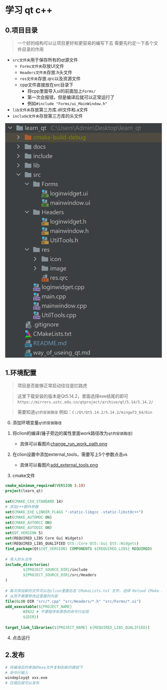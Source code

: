 # 学习 qt c++

## 0.项目目录

> 一个好的结构可以让项目更好和更容易的编写下去
> 需要先约定一下各个文件目录的作用

- `src文件夹`用于保存所有的qt源文件
    - `Forms文件夹`存放UI文件
    - `Headers文件夹`存放.h头文件
    - `res文件夹`存放.qrc以及资源文件
    - cpp文件直接放在src目录下
        - 将cpp里面导入ui的前面加上`Forms/`
        - 第一次会报错，但是编译后就可以正常运行了
        - 例如`#include "Forms/ui_MainWindow.h"`
- `lib文件夹`存放第三方库.dll文件和.a文件
- `include文件夹`存放第三方库的头文件

![项目目录](./docs/project_directory.png)

## 1.环境配置

> 项目是否能够正常启动往往是拦路虎

> 这里下载安装的版本是Qt5.14.2，里面选择exe结尾的即可
> `https://mirrors.ustc.edu.cn/qtproject/archive/qt/5.14/5.14.2/`

> 需要知道`qt的安装路径`
> 例如：`C:/Qt/Qt5.14.2/5.14.2/mingw73_64/bin`

0. 添加环境变量`qt的安装路径`
1. 将clion的编译(锤子旁边的属性里面work路径改为`qt的安装路径`)
    - 具体可以看图片[change_run_work_path.png](./docs/change_run_work_path.png)
2. 在clion设置中添加external_tools，需要写上5个参数点击`ok`
    - 具体可以看图片[add_external_tools.png](./docs/add_external_tools.png)

3. cmake文件

```cmake
cmake_minimum_required(VERSION 3.19)
project(learn_qt)

set(CMAKE_CXX_STANDARD 14)
# 添加c++额外参数
set(CMAKE_EXE_LINKER_FLAGS "-static-libgcc -static-libstdc++")
set(CMAKE_AUTOMOC ON)
set(CMAKE_AUTORCC ON)
set(CMAKE_AUTOUIC ON)
set(QT_VERSION 5)
set(REQUIRED_LIBS Core Gui Widgets)
set(REQUIRED_LIBS_QUALIFIED Qt5::Core Qt5::Gui Qt5::Widgets)
find_package(Qt${QT_VERSION} COMPONENTS ${REQUIRED_LIBS} REQUIRED)

# 导入的头文件
include_directories(
        ${PROJECT_SOURCE_DIR}/include
        ${PROJECT_SOURCE_DIR}/src/Headers
)

# 每次添加新的文件可以在clion里面右击`CMakeLists.txt`文件，选择`Reload CMake Project`
# 从而不需要修改这里面的内容
file(GLOB DIR "src/*.cpp" "src/Headers/*.h" "src/Forms/*.ui")
add_executable(${PROJECT_NAME}
        WIN32 # 不要程序有黑色的命令行出现
        ${DIR})

target_link_libraries(${PROJECT_NAME} ${REQUIRED_LIBS_QUALIFIED})
```

4. 点击运行

## 2.发布

```bash
# 将编译后的单独的exe文件复制到新的路径下
# 命令行输入
windeployqt xxx.exe
# 压缩后就可以发布
```